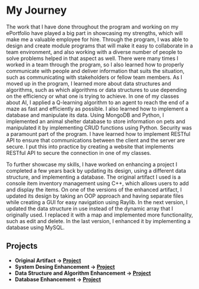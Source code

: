 # My Journey

The work that I have done throughout the program and working on my ePortfolio have played a big part in showcasing my strengths, which will make me a valuable employee for hire. Through the program, I was able to design and create module programs that will make it easy to collaborate in a team environment, and also working with a diverse number of people to solve problems helped in that aspect as well. There were many times I worked in a team through the program, so I also learned how to properly communicate with people and deliver information that suits the situation, such as communicating with stakeholders or fellow team members. As I moved up in the program, I learned more about data structures and algorithms, such as which algorithms or data structures to use depending on the efficiency or what one is trying to achieve. In one of my classes about AI, I applied a Q-learning algorithm to an agent to reach the end of a maze as fast and efficiently as possible. I also learned how to implement a database and manipulate its data. Using MongoDB and Python, I implemented an animal shelter database to store information on pets and manipulated it by implementing CRUD functions using Python. Security was a paramount part of the program. I have learned how to implement RESTful API to ensure that communications between the client and the server are secure. I put this into practice by creating a website that implements RESTful API to secure the connection in one of my classes.

To further showcase my skills, I have worked on enhancing a project I completed a few years back by updating its design, using a different data structure, and implementing a database. The original artifact I used is a console item inventory management using C++, which allows users to add and display the items. On one of the versions of the enhanced artifact, I updated its design by taking an OOP approach and having separate files while creating a GUI for easy navigation using Raylib. In the next version, I updated the data structure in use instead of the dynamic array that I originally used. I replaced it with a map and implemented more functionality, such as edit and delete. In the last version, I enhanced it by implementing a database using MySQL.

## Projects 
- **Original Artifact -> [Project](OriginalArtifact/OriginalArtifact.md)**
- **System Desing Enhancement -> [Project](SystemDesign/SystemDesign.md)**
- **Data Structure and Algorithm Enhancement -> [Project](DataStructures_Algorithms/DatStructure.md)**
- **Database Enhancement -> [Project](Database/Database.md)**
